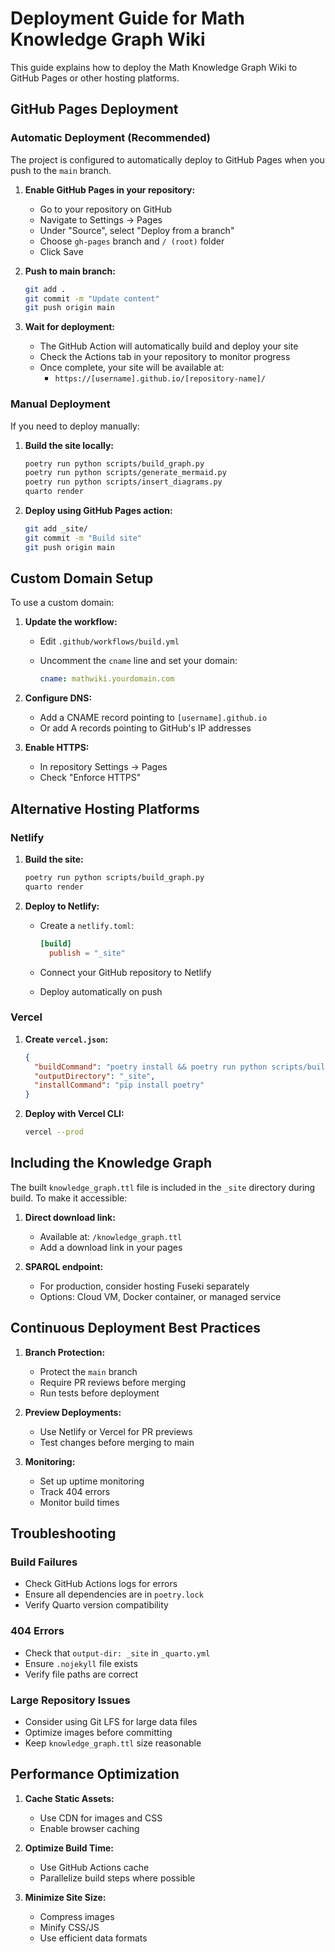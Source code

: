 # Deployment Guide for Math Knowledge Graph Wiki

This guide explains how to deploy the Math Knowledge Graph Wiki to GitHub Pages or other hosting platforms.

## GitHub Pages Deployment

### Automatic Deployment (Recommended)

The project is configured to automatically deploy to GitHub Pages when you push to the `main` branch.

1. **Enable GitHub Pages in your repository:**
   - Go to your repository on GitHub
   - Navigate to Settings → Pages
   - Under "Source", select "Deploy from a branch"
   - Choose `gh-pages` branch and `/ (root)` folder
   - Click Save

2. **Push to main branch:**

   ```bash
   git add .
   git commit -m "Update content"
   git push origin main
   ```

3. **Wait for deployment:**
   - The GitHub Action will automatically build and deploy your site
   - Check the Actions tab in your repository to monitor progress
   - Once complete, your site will be available at:
     - `https://[username].github.io/[repository-name]/`

### Manual Deployment

If you need to deploy manually:

1. **Build the site locally:**

   ```bash
   poetry run python scripts/build_graph.py
   poetry run python scripts/generate_mermaid.py
   poetry run python scripts/insert_diagrams.py
   quarto render
   ```

2. **Deploy using GitHub Pages action:**

   ```bash
   git add _site/
   git commit -m "Build site"
   git push origin main
   ```

## Custom Domain Setup

To use a custom domain:

1. **Update the workflow:**
   - Edit `.github/workflows/build.yml`
   - Uncomment the `cname` line and set your domain:

     ```yaml
     cname: mathwiki.yourdomain.com
     ```

2. **Configure DNS:**
   - Add a CNAME record pointing to `[username].github.io`
   - Or add A records pointing to GitHub's IP addresses

3. **Enable HTTPS:**
   - In repository Settings → Pages
   - Check "Enforce HTTPS"

## Alternative Hosting Platforms

### Netlify

1. **Build the site:**

   ```bash
   poetry run python scripts/build_graph.py
   quarto render
   ```

2. **Deploy to Netlify:**
   - Create a `netlify.toml`:

     ```toml
     [build]
       publish = "_site"
     ```

   - Connect your GitHub repository to Netlify
   - Deploy automatically on push

### Vercel

1. **Create `vercel.json`:**

   ```json
   {
     "buildCommand": "poetry install && poetry run python scripts/build_graph.py && quarto render",
     "outputDirectory": "_site",
     "installCommand": "pip install poetry"
   }
   ```

2. **Deploy with Vercel CLI:**

   ```bash
   vercel --prod
   ```

## Including the Knowledge Graph

The built `knowledge_graph.ttl` file is included in the `_site` directory during build. To make it accessible:

1. **Direct download link:**
   - Available at: `/knowledge_graph.ttl`
   - Add a download link in your pages

2. **SPARQL endpoint:**
   - For production, consider hosting Fuseki separately
   - Options: Cloud VM, Docker container, or managed service

## Continuous Deployment Best Practices

1. **Branch Protection:**
   - Protect the `main` branch
   - Require PR reviews before merging
   - Run tests before deployment

2. **Preview Deployments:**
   - Use Netlify or Vercel for PR previews
   - Test changes before merging to main

3. **Monitoring:**
   - Set up uptime monitoring
   - Track 404 errors
   - Monitor build times

## Troubleshooting

### Build Failures

- Check GitHub Actions logs for errors
- Ensure all dependencies are in `poetry.lock`
- Verify Quarto version compatibility

### 404 Errors

- Check that `output-dir: _site` in `_quarto.yml`
- Ensure `.nojekyll` file exists
- Verify file paths are correct

### Large Repository Issues

- Consider using Git LFS for large data files
- Optimize images before committing
- Keep `knowledge_graph.ttl` size reasonable

## Performance Optimization

1. **Cache Static Assets:**
   - Use CDN for images and CSS
   - Enable browser caching

2. **Optimize Build Time:**
   - Use GitHub Actions cache
   - Parallelize build steps where possible

3. **Minimize Site Size:**
   - Compress images
   - Minify CSS/JS
   - Use efficient data formats
